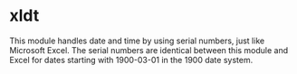 # xldt

This module handles date and time by using serial numbers, just like
Microsoft Excel. The serial numbers are identical between this module and 
Excel for dates starting with 1900-03-01 in the 1900 date system.

